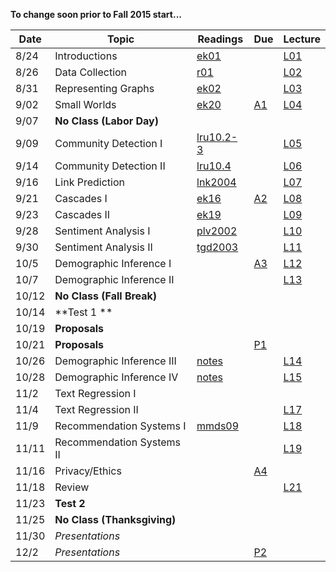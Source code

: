 **To change soon prior to Fall 2015 start...**

| Date  | Topic                      | Readings                      | Due           | Lecture      |
| ----- |----------------------------|-------------------------------|---------------|--------------|
| 8/24  | Introductions              |  [ek01](read/ek-01.pdf)       |               |[L01](lec/l01)|
| 8/26  | Data Collection            |  [r01](read/r-01.pdf)         |               |[L02](lec/l02)|
| 8/31  |  Representing Graphs       |  [ek02](read/ek-02.pdf)       |               |[L03](lec/l03)|
| 9/02  |  Small Worlds              |  [ek20](read/ek-20.pdf)       | [A1](asg/a1)  |[L04](lec/l04)|
| 9/07  | **No Class (Labor Day)**   |                               |               |              |  
| 9/09  | Community Detection I      |  [lru10.2-3](read/lru-10.pdf) |               |[L05](lec/l05)|
| 9/14  | Community Detection II     |  [lru10.4](read/lru-10.pdf)   |               |[L06](lec/l06)|
| 9/16  | Link Prediction            |  [lnk2004](read/lnk2004.pdf)  |               |[L07](lec/l07)|
| 9/21  | Cascades I                 |  [ek16](read/ek-16.pdf)       | [A2](asg/a2)  |[L08](lec/l08)|
| 9/23  | Cascades II                |  [ek19](read/ek-19.pdf)       |               |[L09](lec/l09)|
| 9/28  | Sentiment Analysis I       |  [plv2002](read/plv2002.pdf)  |               |[L10](lec/l10)|
| 9/30  | Sentiment Analysis II      |  [tgd2003](read/tgd2003.pdf)  |               |[L11](lec/l11)|
| 10/5  | Demographic Inference I    |                               | [A3](asg/a3)  |[L12](lec/l12)|
| 10/7  | Demographic Inference II   |                               |               |[L13](lec/l13)|
| 10/12 | **No Class (Fall Break)**  |                               |               |          |
| 10/14 | **Test 1 **                |                               |               |          |
| 10/19 | **Proposals**              |                               |               |          |
| 10/21 | **Proposals**              |                               | [P1](project) |          |
| 10/26 | Demographic Inference III  | [notes](/lec/l14/gd.pdf)     |                |[L14](lec/l14)|
| 10/28 | Demographic Inference IV   | [notes](/lec/l14/logistic.pdf) |              |[L15](lec/l15)|
| 11/2  | Text Regression I          |                               |               |  |
| 11/4  | Text Regression II         |                               |               |[L17](lec/l17)|
| 11/9  | Recommendation Systems I  |  [mmds09](http://infolab.stanford.edu/~ullman/mmds/ch9.pdf) |               |[L18](lec/l18/)|
| 11/11 | Recommendation Systems II  |                               |               |[L19](lec/l19)|
| 11/16 | Privacy/Ethics             |                               |[A4](asg/a4)   | |
| 11/18 | Review                     |                               |               | [L21](lec/l21)|
| 11/23 | **Test 2**                 |                               |               |          |
| 11/25 | **No Class (Thanksgiving)**|                               |               |          |
| 11/30 | *Presentations*            |                               |               |          |
| 12/2  | *Presentations*            |                               | [P2](project) |          |
